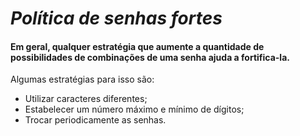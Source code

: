 # ***Política de senhas fortes***
#### Em geral, qualquer estratégia que aumente a quantidade de possibilidades de combinações de uma senha ajuda a fortifica-la.
Algumas estratégias para isso são:
 - Utilizar caracteres diferentes;
 - Estabelecer um número máximo e mínimo de dígitos;
 - Trocar periodicamente as senhas.
